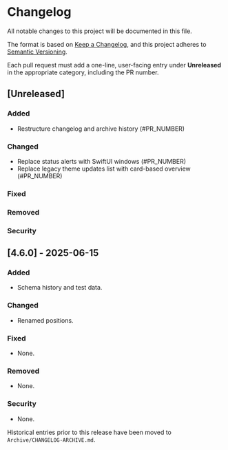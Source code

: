 # Changelog

All notable changes to this project will be documented in this file.

The format is based on [Keep a Changelog](https://keepachangelog.com/en/1.1.0/),
and this project adheres to [Semantic Versioning](https://semver.org/spec/v2.0.0.html).

Each pull request must add a one-line, user-facing entry under **Unreleased** in the appropriate category, including the PR number.

## [Unreleased]


### Added
- Restructure changelog and archive history (#PR_NUMBER)

### Changed
- Replace status alerts with SwiftUI windows (#PR_NUMBER)
- Replace legacy theme updates list with card-based overview (#PR_NUMBER)

### Fixed

### Removed

### Security

## [4.6.0] - 2025-06-15

### Added
- Schema history and test data.

### Changed
- Renamed positions.

### Fixed
- None.

### Removed
- None.

### Security
- None.

Historical entries prior to this release have been moved to `Archive/CHANGELOG-ARCHIVE.md`.
